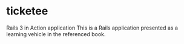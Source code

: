 ticketee
========

Rails 3 in Action application
This is a Rails application presented as a learning vehicle in the referenced book.
